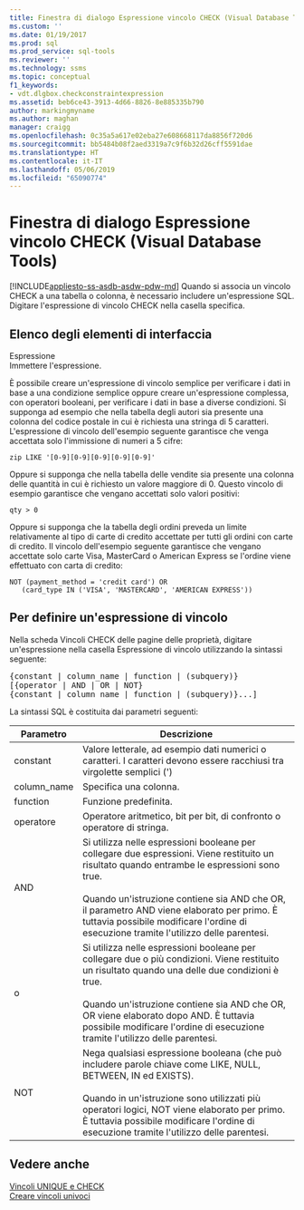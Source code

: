 ```yaml
---
title: Finestra di dialogo Espressione vincolo CHECK (Visual Database Tools) | Microsoft Docs
ms.custom: ''
ms.date: 01/19/2017
ms.prod: sql
ms.prod_service: sql-tools
ms.reviewer: ''
ms.technology: ssms
ms.topic: conceptual
f1_keywords:
- vdt.dlgbox.checkconstraintexpression
ms.assetid: beb6ce43-3913-4d66-8826-8e885335b790
author: markingmyname
ms.author: maghan
manager: craigg
ms.openlocfilehash: 0c35a5a617e02eba27e608668117da8856f720d6
ms.sourcegitcommit: bb5484b08f2aed3319a7c9f6b32d26cff5591dae
ms.translationtype: HT
ms.contentlocale: it-IT
ms.lasthandoff: 05/06/2019
ms.locfileid: "65090774"
---
```

# <a name="check-constraint-expression-dialog-box-visual-database-tools"></a>Finestra di dialogo Espressione vincolo CHECK (Visual Database Tools)
[!INCLUDE[appliesto-ss-asdb-asdw-pdw-md](../../includes/appliesto-ss-asdb-asdw-pdw-md.md)]
Quando si associa un vincolo CHECK a una tabella o colonna, è necessario includere un'espressione SQL. Digitare l'espressione di vincolo CHECK nella casella specifica.  
  
## <a name="uielement-list"></a>Elenco degli elementi di interfaccia  
Espressione  
Immettere l'espressione.  
  
È possibile creare un'espressione di vincolo semplice per verificare i dati in base a una condizione semplice oppure creare un'espressione complessa, con operatori booleani, per verificare i dati in base a diverse condizioni. Si supponga ad esempio che nella tabella degli autori sia presente una colonna del codice postale in cui è richiesta una stringa di 5 caratteri. L'espressione di vincolo dell'esempio seguente garantisce che venga accettata solo l'immissione di numeri a 5 cifre:  
  
```  
zip LIKE '[0-9][0-9][0-9][0-9][0-9]'  
```  
  
Oppure si supponga che nella tabella delle vendite sia presente una colonna delle quantità in cui è richiesto un valore maggiore di 0. Questo vincolo di esempio garantisce che vengano accettati solo valori positivi:  
  
```  
qty > 0  
```  
  
Oppure si supponga che la tabella degli ordini preveda un limite relativamente al tipo di carte di credito accettate per tutti gli ordini con carte di credito. Il vincolo dell'esempio seguente garantisce che vengano accettate solo carte Visa, MasterCard o American Express se l'ordine viene effettuato con carta di credito:  
  
```  
NOT (payment_method = 'credit card') OR  
   (card_type IN ('VISA', 'MASTERCARD', 'AMERICAN EXPRESS'))  
```  
  
## <a name="to-define-a-constraint-expression"></a>Per definire un'espressione di vincolo  
Nella scheda Vincoli CHECK delle pagine delle proprietà, digitare un'espressione nella casella Espressione di vincolo utilizzando la sintassi seguente:  
  
<pre>{constant | column_name | function | (subquery)}  
[{operator | AND | OR | NOT}  
{constant | column_name | function | (subquery)}...]</pre>  
  
La sintassi SQL è costituita dai parametri seguenti:  
  
|Parametro|Descrizione|  
|-------------|---------------|  
|constant|Valore letterale, ad esempio dati numerici o caratteri. I caratteri devono essere racchiusi tra virgolette semplici (')|  
|column_name|Specifica una colonna.|  
|function|Funzione predefinita.|  
|operatore|Operatore aritmetico, bit per bit, di confronto o operatore di stringa.|  
|AND|Si utilizza nelle espressioni booleane per collegare due espressioni. Viene restituito un risultato quando entrambe le espressioni sono true.<br /><br />Quando un'istruzione contiene sia AND che OR, il parametro AND viene elaborato per primo. È tuttavia possibile modificare l'ordine di esecuzione tramite l'utilizzo delle parentesi.|  
|o|Si utilizza nelle espressioni booleane per collegare due o più condizioni. Viene restituito un risultato quando una delle due condizioni è true.<br /><br />Quando un'istruzione contiene sia AND che OR, OR viene elaborato dopo AND. È tuttavia possibile modificare l'ordine di esecuzione tramite l'utilizzo delle parentesi.|  
|NOT|Nega qualsiasi espressione booleana (che può includere parole chiave come LIKE, NULL, BETWEEN, IN ed EXISTS).<br /><br />Quando in un'istruzione sono utilizzati più operatori logici, NOT viene elaborato per primo. È tuttavia possibile modificare l'ordine di esecuzione tramite l'utilizzo delle parentesi.|  
  
## <a name="see-also"></a>Vedere anche  
[Vincoli UNIQUE e CHECK](../../relational-databases/tables/unique-constraints-and-check-constraints.md)  
[Creare vincoli univoci](../../relational-databases/tables/create-unique-constraints.md)  
  
